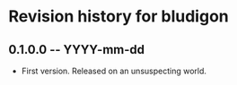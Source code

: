 # Revision history for bludigon

## 0.1.0.0 -- YYYY-mm-dd

* First version. Released on an unsuspecting world.
